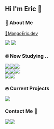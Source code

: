   
## Hi I'm Eric 👋

### 📄 About Me

<a href="https://mangoeric.dev/" target="_blank">🥭MangoEric.dev</a> <p/>
<a href="https://just09.tistory.com/"><img src="https://img.shields.io/badge/-Blog-%23F7DF1E?style=flat&logo=tistory&logoColor=white&color=000000"/></a>
<a href="https://www.youtube.com/@ericko2875"><img src="https://img.shields.io/badge/-YT-%23F7DF1E?style=flat&logo=youtube&logoColor=white&color=FF0000"/></a>

### 🔥 Now Studying ..

<div style="display: flex;">
  <img src="https://img.shields.io/badge/-TypeScript-%23F7DF1E?style=flat&logo=typescript&logoColor=white&color=3178C6" />
  <img src="https://img.shields.io/badge/-JAVASCRIPT-%23F7DF1E?style=flat&logo=javascript&logoColor=white&color=f2df3a" />
  <img src="https://img.shields.io/badge/-Elixir-%23F7DF1E?style=flat&logo=elixir&logoColor=white&color=4B275F" />
</div>
<div style="display: flex;">
  <img src="https://img.shields.io/badge/-React-%23F7DF1E?style=flat&logo=react&logoColor=white&color=61DAFB" />
  <img src="https://img.shields.io/badge/-Next.js-%23F7DF1E?style=flat&logo=nextdotjs&logoColor=white&color=000000" />
  <img src="https://img.shields.io/badge/-Vue.js-%23F7DF1E?style=flat&logo=vuedotjs&logoColor=white&color=4FC08D" />
</div>
<div style="display: flex;">
  <img src="https://img.shields.io/badge/-Phoenix-%23F7DF1E?style=flat&logo=phoenixframework&logoColor=white&color=FD4F00" />
  <img src="https://img.shields.io/badge/-Node.js-%23F7DF1E?style=flat&logo=nodedotjs&logoColor=white&color=5FA04E" />
</div>

### 🔥 Current Projects

<a href="https://devpost.com/software/doculink"><img src="https://img.shields.io/badge/-DocuLink-%23F7DF1E?style=flat&logo=atlassian&logoColor=white&color=0052CC" /></a>

### Contact Me 📮
<div style="display: flex;">
  <a href="mailto:fgh1937@yahoo.com"><img src="https://img.shields.io/badge/Email-fgh1937@yahoo.com-%23F7DF1E?style=social&logoColor=005FF9&color=005FF9" ></a>
  <a href=https://www.instagram.com/jong._.0/" target="_blank"><img src="https://img.shields.io/badge/-Jong._.0-%23F7DF1E?style=flat&logo=instagram&logoColor=white&color=E4405F" /></a>
</div>
